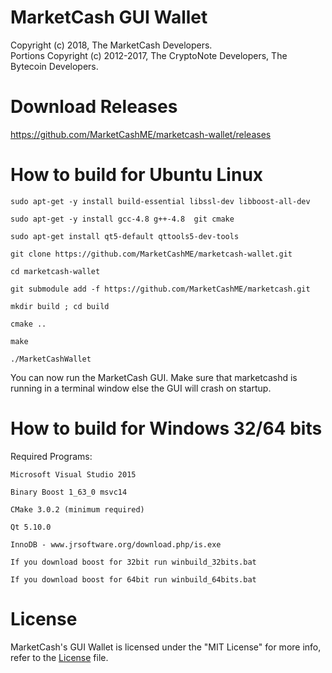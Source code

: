 # MarketCash GUI Wallet

Copyright (c) 2018, The MarketCash Developers.   
Portions Copyright (c) 2012-2017, The CryptoNote Developers, The Bytecoin Developers.

# Download Releases
https://github.com/MarketCashME/marketcash-wallet/releases


# How to build for Ubuntu Linux

```sudo apt-get -y install build-essential libssl-dev libboost-all-dev```

```sudo apt-get -y install gcc-4.8 g++-4.8  git cmake```

```sudo apt-get install qt5-default qttools5-dev-tools```


```git clone https://github.com/MarketCashME/marketcash-wallet.git```

```cd marketcash-wallet```

```git submodule add -f https://github.com/MarketCashME/marketcash.git```

```mkdir build ; cd build```

```cmake ..```

```make```

```./MarketCashWallet```

You can now run the MarketCash GUI. Make sure that marketcashd is running in a terminal window else the GUI will crash on startup.

# How to build for Windows 32/64 bits

Required Programs:

```Microsoft Visual Studio 2015```

```Binary Boost 1_63_0 msvc14```

```CMake 3.0.2 (minimum required)```

```Qt 5.10.0```

```InnoDB - www.jrsoftware.org/download.php/is.exe```

```If you download boost for 32bit run winbuild_32bits.bat```

```If you download boost for 64bit run winbuild_64bits.bat```



# License

MarketCash's GUI Wallet is licensed under the "MIT License" for more info, refer to the [License](LICENSE) file.
